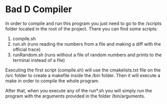 # Bad D Compiler

In order to compile and run this program you just need to go to the /scripts folder located in the root of the project. There you can find some scripts:

1. compile.sh
2. run.sh (runs reading the numbers from a file and making a diff with the official trace)
3. runRandom.sh (runs without a file of random numbers and prints to the terminal instead of a file)

Executing the first script (compile.sh) will use the cmakelists.txt file on the /src folder to create a makefile inside the /bin folder. Then it will execute a make in order to compile the whole program.

After that, when you execute any of the run*.sh you will simply run the program with the arguments provided in the folder /bin/arguments.
